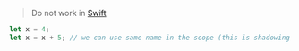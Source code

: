 > Do not work in [Swift](Swift.md)

```rust
let x = 4;
let x = x + 5; // we can use same name in the scope (this is shadowing of x)
```
